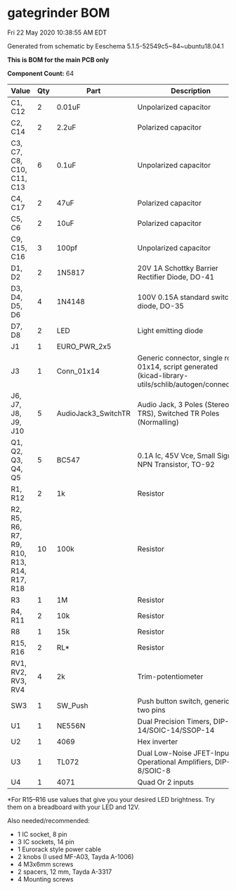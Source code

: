 # gategrinder BOM

Fri 22 May 2020 10:38:55 AM EDT

Generated from schematic by Eeschema 5.1.5-52549c5~84~ubuntu18.04.1

**This is BOM for the main PCB only**

**Component Count:** 64

| Value | Qty | Part | Description | Vendor |
| ----- | --- | ---- | ----------- | ------ |
| C1, C12 | 2 | 0.01uF | Unpolarized capacitor |  |
| C2, C14 | 2 | 2.2uF | Polarized capacitor |  |
| C3, C7, C8, C10, C11, C13 | 6 | 0.1uF | Unpolarized capacitor |  |
| C4, C17 | 2 | 47uF | Polarized capacitor |  |
| C5, C6 | 2 | 10uF | Polarized capacitor |  |
| C9, C15, C16 | 3 | 100pf | Unpolarized capacitor |  |
| D1, D2 | 2 | 1N5817 | 20V 1A Schottky Barrier Rectifier Diode, DO-41 |  |
| D3, D4, D5, D6 | 4 | 1N4148 | 100V 0.15A standard switching diode, DO-35 |  |
| D7, D8 | 2 | LED | Light emitting diode |  |
| J1 | 1 | EURO_PWR_2x5 |  |  |
| J3 | 1 | Conn_01x14 | Generic connector, single row, 01x14, script generated (kicad-library-utils/schlib/autogen/connector/) |  |
| J6, J7, J8, J9, J10 | 5 | AudioJack3_SwitchTR | Audio Jack, 3 Poles (Stereo / TRS), Switched TR Poles (Normalling) |  |
| Q1, Q2, Q3, Q4, Q5 | 5 | BC547 | 0.1A Ic, 45V Vce, Small Signal NPN Transistor, TO-92 |  |
| R1, R12 | 2 | 1k | Resistor |  |
| R2, R5, R6, R7, R9, R10, R13, R14, R17, R18 | 10 | 100k | Resistor |  |
| R3 | 1 | 1M | Resistor |  |
| R4, R11 | 2 | 10k | Resistor |  |
| R8 | 1 | 15k | Resistor |  |
| R15, R16 | 2 | RL* | Resistor |  |
| RV1, RV2, RV3, RV4 | 4 | 2k | Trim-potentiometer |  |
| SW3 | 1 | SW_Push | Push button switch, generic, two pins |  |
| U1 | 1 | NE556N | Dual Precision Timers, DIP-14/SOIC-14/SSOP-14 |  |
| U2 | 1 | 4069 | Hex inverter |  |
| U3 | 1 | TL072 | Dual Low-Noise JFET-Input Operational Amplifiers, DIP-8/SOIC-8 |  |
| U4 | 1 | 4071 | Quad Or 2 inputs |  |  
  
    
  *For R15–R16 use values that give you your desired LED brightness. Try them on a breadboard with your LED and 12V.

  Also needed/recommended:

- 1 IC socket, 8 pin
- 3 IC sockets, 14 pin
- 1 Eurorack style power cable
- 2 knobs (I used MF-A03, Tayda A-1006)
- 4 M3x6mm screws
- 2 spacers, 12 mm, Tayda A-3317
- 4 Mounting screws
